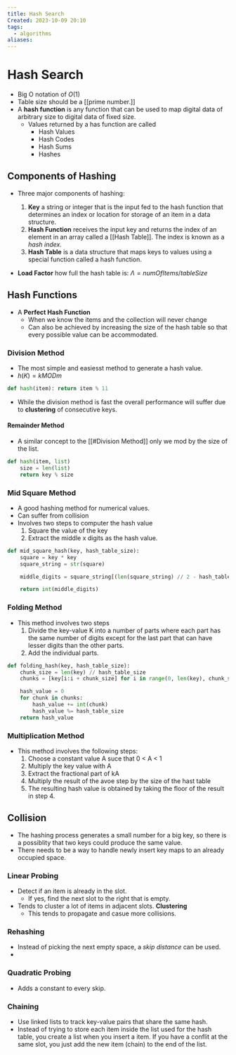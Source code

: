 ```yaml
---
title: Hash Search
Created: 2023-10-09 20:10
tags:
  - algorithms
aliases:
---
```

# Hash Search
- Big O notation of $O(1)$
- Table size should be a [[prime number.]]
- A **hash function** is any function that can be used to map digital data of arbitrary size to digital data of fixed size.
	- Values returned by a has function are called
		- Hash Values
		- Hash Codes
		- Hash Sums
		- Hashes

## Components of Hashing
- Three major components of hashing:
	1. **Key** a string or integer that is the input fed to the hash function that determines an index or location for storage of an item in a data structure.
	2. **Hash Function** receives the input key and returns the index of an element in an array called a [[Hash Table]]. The index is known as a *hash index.* 
	3. **Hash Table** is a data structure that maps keys to values using a special function called a hash function.

- **Load Factor** how full the hash table is: $\Lambda=numOfItems/tableSize$

## Hash Functions
- A **Perfect Hash Function**
	- When we know the items and the collection will never change
	- Can also be achieved by increasing the size of the hash table so that every possible value can be accommodated.
### Division Method
- The most simple and easiesst method to generate a hash value.
- $h(K) = k MOD m$
```Python
def hash(item): return item % 11
```
- While the division method is fast the overall performance will suffer due to **clustering** of consecutive keys.

#### Remainder Method
- A similar concept to the [[#Division Method]] only we mod by the size of the list.
```Python
def hash(item, list)
	size = len(list)
	return key % size
```

### Mid Square Method
- A good hashing method for numerical values.
- Can suffer from collision
- Involves two steps to computer the hash value
	1. Square the value of the key
	2. Extract the middle x digits as the hash value.
```Python
def mid_square_hash(key, hash_table_size):
	square = key * key
	square_string = str(square)

	middle_digits = square_string[(len(square_string) // 2 - hash_table_size // 2):(len(square_string) // 2 + hash_table_size // 2)]

	return int(middle_digits)

```

### Folding Method
- This method involves two steps
	1. Divide the key-value K into a number of parts where each part has the same number of digits except for the last part that can have lesser digits than the other parts.
	2. Add the individual parts.
```Python
def folding_hash(key, hash_table_size):
	chunk_size = len(key) // hash_table_size
	chunks = [key[i:i + chunk_size] for i in range(0, len(key), chunk_size)]

	hash_value = 0
	for chunk in chunks:
		hash_value += int(chunk)
		hash_value %= hash_table_size
	return hash_value
```

### Multiplication Method
- This method involves the following steps:
	1. Choose a constant value A suce that 0 < A < 1
	2. Multiply the key value with A
	3. Extract the fractional part of kA
	4. Multiply the result of the avoe step by the size of the hast table
	5. The resulting hash value is obtained by taking the floor of the result in step 4.

## Collision
- The hashing process generates a small number for a big key, so there is a possiblity that two keys could produce the same value.
- There needs to be a way to handle newly insert key maps to an already occupied space.

### Linear Probing
- Detect if an item is already in the slot.
	- If yes, find the next slot to the right that is empty.
- Tends to cluster a lot of items in adjacent slots. **Clustering**
	- This tends to propagate and casue more collisions.

### Rehashing
- Instead of picking the next empty space, a *skip distance* can be used.
- 

### Quadratic Probing
- Adds a constant to every skip.

### Chaining
- Use linked lists to track key-value pairs that share the same hash.
- Instead of trying to store each item inside the list used for the hash table, you create a list when you insert a item. If you have a conflit at the same slot, you just add the new item (chain) to the end of the list.



